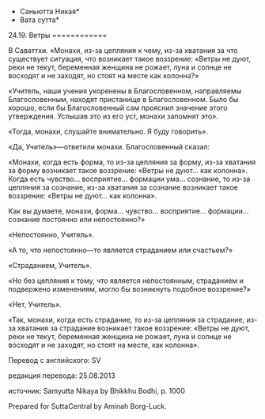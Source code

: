* Саньютта Никая*
* Вата сутта*

24\.19\. Ветры
\=\=\=\=\=\=\=\=\=\=\=\=

В Саваттхи\. «Монахи, из\-за цепляния к чему, из\-за хватания за что существует ситуация, что возникает такое воззрение: «Ветры не дуют, реки не текут, беременная женщина не рожает, луна и солнце не восходят и не заходят, но стоят на месте как колонна?»

«Учитель, наши учения укоренены в Благословенном, направляемы Благословенным, находят пристанище в Благословенном\. Было бы хорошо, если бы Благословенный сам прояснил значение этого утверждения\. Услышав это из его уст, монахи запомнят это»\.

«Тогда, монахи, слушайте внимательно\. Я буду говорить»\.

«Да, Учитель»—ответили монахи\. Благословенный сказал:

«Монахи, когда есть форма, то из\-за цепляния за форму, из\-за хватания за форму возникает такое воззрение: «Ветры не дуют… как колонна»\. Когда есть чувство… восприятие… формации ума… сознание, то из\-за цепляния за сознание, из\-за хватания за сознание возникает такое воззрение: «Ветры не дуют… как колонна»\.

Как вы думаете, монахи, форма… чувство… восприятие… формации… сознание постоянно или непостоянно?»

«Непостоянно, Учитель»\.

«А то, что непостоянно—то является страданием или счастьем?»

«Страданием, Учитель»\.

«Но без цепляния к тому, что является непостоянным, страданием и подвержено изменениям, могло бы возникнуть подобное воззрение?»

«Нет, Учитель»\.

«Так, монахи, когда есть страдание, то из\-за цепляния за страдание, из\-за хватания за страдание возникает такое воззрение: «Ветры не дуют, реки не текут, беременная женщина не рожает, луна и солнце не восходят и не заходят, но стоят на месте, как колонна»\.

Перевод с английского: SV

редакция перевода: 25\.08\.2013

источник: Samyutta Nikaya by Bhikkhu Bodhi, p\. 1000

Prepared for SuttaCentral by Aminah Borg\-Luck\.